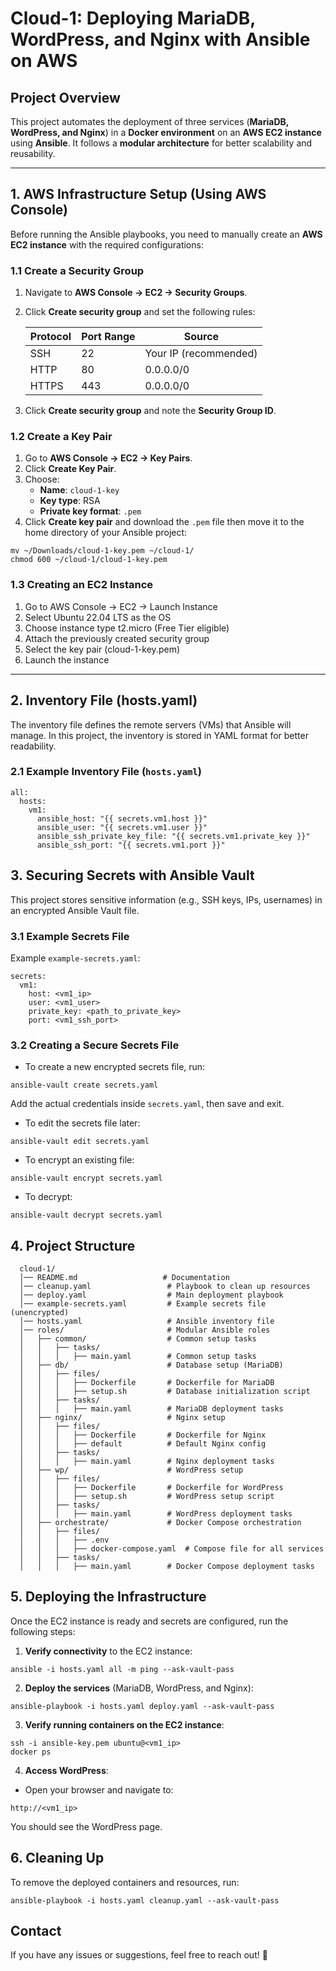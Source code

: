 # **Cloud-1: Deploying MariaDB, WordPress, and Nginx with Ansible on AWS**

## **Project Overview**
This project automates the deployment of three services (**MariaDB, WordPress, and Nginx**) in a **Docker environment** on an **AWS EC2 instance** using **Ansible**. It follows a **modular architecture** for better scalability and reusability.

---

## **1. AWS Infrastructure Setup (Using AWS Console)**

Before running the Ansible playbooks, you need to manually create an **AWS EC2 instance** with the required configurations:

### **1.1 Create a Security Group**
1. Navigate to **AWS Console → EC2 → Security Groups**.
2. Click **Create security group** and set the following rules:

   | Protocol | Port Range | Source |
   |----------|------------|--------|
   | SSH      | 22         | Your IP (recommended) |
   | HTTP     | 80         | 0.0.0.0/0 |
   | HTTPS    | 443        | 0.0.0.0/0 |

3. Click **Create security group** and note the **Security Group ID**.

### **1.2 Create a Key Pair**
1. Go to **AWS Console → EC2 → Key Pairs**.
2. Click **Create Key Pair**.
3. Choose:
   - **Name**: `cloud-1-key`
   - **Key type**: RSA
   - **Private key format**: `.pem`
4. Click **Create key pair** and download the `.pem` file then move it to the home directory of your Ansible project:
```
mv ~/Downloads/cloud-1-key.pem ~/cloud-1/
chmod 600 ~/cloud-1/cloud-1-key.pem 
```

### **1.3 Creating an EC2 Instance**
1. Go to AWS Console → EC2 → Launch Instance
2. Select Ubuntu 22.04 LTS as the OS
3. Choose instance type t2.micro (Free Tier eligible)
4. Attach the previously created security group
5. Select the key pair (cloud-1-key.pem)
6. Launch the instance

---

## **2. Inventory File (hosts.yaml)**
The inventory file defines the remote servers (VMs) that Ansible will manage. In this project, the inventory is stored in YAML format for better readability.
### **2.1 Example Inventory File (`hosts.yaml`)**

```
all:
  hosts:
    vm1:
      ansible_host: "{{ secrets.vm1.host }}"
      ansible_user: "{{ secrets.vm1.user }}"
      ansible_ssh_private_key_file: "{{ secrets.vm1.private_key }}"
      ansible_ssh_port: "{{ secrets.vm1.port }}"

```
## **3. Securing Secrets with Ansible Vault**
This project stores sensitive information (e.g., SSH keys, IPs, usernames) in an encrypted Ansible Vault file.
### **3.1 Example Secrets File**
Example `example-secrets.yaml`:
```
secrets:
  vm1:
    host: <vm1_ip>
    user: <vm1_user>
    private_key: <path_to_private_key>
    port: <vm1_ssh_port>
```

### **3.2 Creating a Secure Secrets File**
* To create a new encrypted secrets file, run:
```
ansible-vault create secrets.yaml
```
Add the actual credentials inside `secrets.yaml`, then save and exit.
* To edit the secrets file later:
```
ansible-vault edit secrets.yaml
```
* To encrypt an existing file:
```
ansible-vault encrypt secrets.yaml
```
* To decrypt:
```
ansible-vault decrypt secrets.yaml
```
## **4. Project Structure**
      cloud-1/
      │── README.md                   # Documentation  
      │── cleanup.yaml                 # Playbook to clean up resources  
      │── deploy.yaml                  # Main deployment playbook  
      │── example-secrets.yaml         # Example secrets file (unencrypted)  
      │── hosts.yaml                   # Ansible inventory file  
      │── roles/                       # Modular Ansible roles  
      │   ├── common/                  # Common setup tasks  
      │   │   ├── tasks/  
      │   │   │   ├── main.yaml        # Common setup tasks  
      │   ├── db/                      # Database setup (MariaDB)  
      │   │   ├── files/  
      │   │   │   ├── Dockerfile       # Dockerfile for MariaDB  
      │   │   │   ├── setup.sh         # Database initialization script  
      │   │   ├── tasks/  
      │   │   │   ├── main.yaml        # MariaDB deployment tasks  
      │   ├── nginx/                   # Nginx setup  
      │   │   ├── files/  
      │   │   │   ├── Dockerfile       # Dockerfile for Nginx  
      │   │   │   ├── default          # Default Nginx config  
      │   │   ├── tasks/  
      │   │   │   ├── main.yaml        # Nginx deployment tasks  
      │   ├── wp/                      # WordPress setup  
      │   │   ├── files/  
      │   │   │   ├── Dockerfile       # Dockerfile for WordPress  
      │   │   │   ├── setup.sh         # WordPress setup script  
      │   │   ├── tasks/  
      │   │   │   ├── main.yaml        # WordPress deployment tasks  
      │   ├── orchestrate/             # Docker Compose orchestration  
      │   │   ├── files/  
      │   │   │   ├── .env  
      │   │   │   ├── docker-compose.yaml  # Compose file for all services  
      │   │   ├── tasks/  
      │   │   │   ├── main.yaml        # Docker Compose deployment tasks  


## **5. Deploying the Infrastructure**
Once the EC2 instance is ready and secrets are configured, run the following steps:
1. **Verify connectivity** to the EC2 instance:
```
ansible -i hosts.yaml all -m ping --ask-vault-pass
```
2. **Deploy the services** (MariaDB, WordPress, and Nginx):
```
ansible-playbook -i hosts.yaml deploy.yaml --ask-vault-pass
```
3. **Verify running containers on the EC2 instance**:
```
ssh -i ansible-key.pem ubuntu@<vm1_ip>
docker ps
```
4. **Access WordPress**:
* Open your browser and navigate to:
```
http://<vm1_ip>
```
You should see the WordPress page.
## **6. Cleaning Up**
To remove the deployed containers and resources, run:
```
ansible-playbook -i hosts.yaml cleanup.yaml --ask-vault-pass
```
## Contact
If you have any issues or suggestions, feel free to reach out! 🚀
